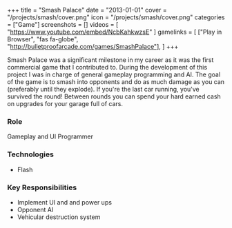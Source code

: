 +++
title = "Smash Palace"
date = "2013-01-01"
cover = "/projects/smash/cover.png"
icon = "/projects/smash/cover.png"
categories = ["Game"]
screenshots = []
videos = [
    "https://www.youtube.com/embed/NcbKahkwzsE"
]
gamelinks = [
    ["Play in Browser", "fas fa-globe", "http://bulletproofarcade.com/games/SmashPalace"],
]
+++

Smash Palace was a significant milestone in my career as it was the first commercial game that I contributed to. During the development of this project I was in charge of general gameplay programming and AI. The goal of the game is to smash into opponents and do as much damage as you can (preferably until they explode). If you're the last car running, you've survived the round! Between rounds you can spend your hard earned cash on upgrades for your garage full of cars.

### Role
Gameplay and UI Programmer

### Technologies
* Flash

### Key Responsibilities
* Implement UI and and power ups
* Opponent AI
* Vehicular destruction system